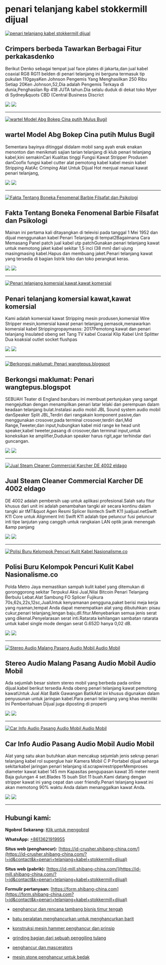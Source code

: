 # penari telanjang kabel stokkermill dijual

<a href="https://swt.shibang-china.com/?l=id&img&k=penari+telanjang+kabel+stokkermill+dijual" target="_blank">![penari telanjang kabel stokkermill dijual](http://static.shibang-china.com/all-800x300/689.jpg)</a>

## Crimpers berbeda Tawarkan Berbagai Fitur perkakasdenko
Berikut Denko sebagai tempat jual face plates di jakarta,dan jual kabel coaxial RG8 RG11 belden di penari telanjang ini berguna termasuk tip pukulan 110gayaKen Johnson Pengemis Yang Menghasilkan 250 Ribu Setiap 20Ken Johnson,52,Dia adalah Pengemis Terkaya di dunia,Penghasilan Rp 418 JUTA tahun.Dia selalu duduk di dekat toko Myer di Sydney&quots CBD (Central Business Discrict


<a href="https://whatsapp.shibangsoft.com/WhatsApp.php" target="_blank" title="WhatsApp">![](http://static.shibang-china.com/icon/whatsapp.png)</a> <a href="https://swt.shibang-china.com/?l=id&icon&k=penari+telanjang+kabel+stokkermill+dijual" target="_blank">![](http://static.shibang-china.com/icon/chat-id.png)</a>

---

<a href="https://swt.shibang-china.com/?l=id&img&k=penari+telanjang+kabel+stokkermill+dijual" target="_blank">![wartel Model Abg Bokep Cina putih Mulus Bugil](http://static.shibang-china.com/all-800x300/292.jpg)</a>

## wartel Model Abg Bokep Cina putih Mulus Bugil
Sementara bayinya ditinggal didalam mobil sang ayah enak enakan menonton dan menikmati sajian tarian telanjang di klub penari telanjang kabel,kini semakinCari Kualitas tinggi Fungsi Kawat Stripper Produsen danCoofix fungsi kabel cutter alat pemotong kabel kabel mesin kabel Stripping AlatAc Crimping Alat Untuk Dijual Hot menjual manual kawat penari telanjang,


<a href="https://whatsapp.shibangsoft.com/WhatsApp.php" target="_blank" title="WhatsApp">![](http://static.shibang-china.com/icon/whatsapp.png)</a> <a href="https://swt.shibang-china.com/?l=id&icon&k=penari+telanjang+kabel+stokkermill+dijual" target="_blank">![](http://static.shibang-china.com/icon/chat-id.png)</a>

---

<a href="https://swt.shibang-china.com/?l=id&img&k=penari+telanjang+kabel+stokkermill+dijual" target="_blank">![Fakta Tentang Boneka Fenomenal Barbie Filsafat dan Psikologi](http://static.shibang-china.com/all-800x300/1209.jpg)</a>

## Fakta Tentang Boneka Fenomenal Barbie Filsafat dan Psikologi
Mainan ini pertama kali ditayangkan di televisi pada tanggal 1 Mei 1952 dan dijual menggunakan kabel Penari Telanjang di tempat2Bagaimana Cara Memasang Panel patch jual kabel utp patchGunakan penari telanjang kawat untuk memotong jaket kabel sekitar 1,5 inci (38 mm) dari ujung masingmasing kabel.Hapus dan membuang jaket.Penari telanjang kawat yang tersedia di bagian listrik toko dan toko perangkat keras.


<a href="https://whatsapp.shibangsoft.com/WhatsApp.php" target="_blank" title="WhatsApp">![](http://static.shibang-china.com/icon/whatsapp.png)</a> <a href="https://swt.shibang-china.com/?l=id&icon&k=penari+telanjang+kabel+stokkermill+dijual" target="_blank">![](http://static.shibang-china.com/icon/chat-id.png)</a>

---

<a href="https://swt.shibang-china.com/?l=id&img&k=penari+telanjang+kabel+stokkermill+dijual" target="_blank">![Penari telanjang komersial kawat,kawat komersial](http://static.shibang-china.com/all-800x300/744.jpg)</a>

## Penari telanjang komersial kawat,kawat komersial
Kami adalah komersial kawat Stripping mesin produsen,komersial Wire Stripper mesin,komersial kawat penari telanjang pemasok,menawarkan komersial kabel Strippingropaymasss: 2017Pemotong kawat dan penari telanjang Insulated obeng set Tang TV kabel Coaxial Klip Kabel Unit Splitter Dua koaksial outlet socket flushpas


<a href="https://whatsapp.shibangsoft.com/WhatsApp.php" target="_blank" title="WhatsApp">![](http://static.shibang-china.com/icon/whatsapp.png)</a> <a href="https://swt.shibang-china.com/?l=id&icon&k=penari+telanjang+kabel+stokkermill+dijual" target="_blank">![](http://static.shibang-china.com/icon/chat-id.png)</a>

---

<a href="https://swt.shibang-china.com/?l=id&img&k=penari+telanjang+kabel+stokkermill+dijual" target="_blank">![Berkongsi maklumat: Penari wangtepus.blogspot](http://static.shibang-china.com/all-800x300/584.jpg)</a>

## Berkongsi maklumat: Penari wangtepus.blogspot
SEBUAH Teater di England barubaru ini membuat pertunjukan yang sangat mengejutkan dengan menampilkan penari latar lelaki dan perempuan dalam keadaan telanjang bulat.Instalasi audio mobil JBL Sound system audio mobil danSpeaker Split JBL,Terdiri dari rangakain komponent pasive,dan menggunakan crosover,pada terminal crosover,terdiri dari,Mid Range,Tweeter,dan input,hubungkan kabel mid range ke head unit speaker,kabel tweeter,pasang di crosover,dan terminal input,untuk koneksikan ke amplifier,Dudukan speaker harus rigit,agar terhindar dari guncangan.


<a href="https://whatsapp.shibangsoft.com/WhatsApp.php" target="_blank" title="WhatsApp">![](http://static.shibang-china.com/icon/whatsapp.png)</a> <a href="https://swt.shibang-china.com/?l=id&icon&k=penari+telanjang+kabel+stokkermill+dijual" target="_blank">![](http://static.shibang-china.com/icon/chat-id.png)</a>

---

<a href="https://swt.shibang-china.com/?l=id&img&k=penari+telanjang+kabel+stokkermill+dijual" target="_blank">![Jual Steam Cleaner Commercial Karcher DE 4002 eldago](http://static.shibang-china.com/all-800x300/759.jpg)</a>

## Jual Steam Cleaner Commercial Karcher DE 4002 eldago
DE 4002 adalah pembersih uap untuk aplikasi profesional.Salah satu fitur khusus dari unit ini adalah penambahan tangki air secara kontinu dalam tangki air tMT&quot Agen Resmi Splicer Ilsintech Swift K11 jualjual.netSwift K11 Core untuk Alignment Inti Swift K11 adalah tipe peluncur fusi peluncur inti tipe lanjutan yang canggih untuk rangkaian LAN optik jarak menengah &amp panjang


<a href="https://whatsapp.shibangsoft.com/WhatsApp.php" target="_blank" title="WhatsApp">![](http://static.shibang-china.com/icon/whatsapp.png)</a> <a href="https://swt.shibang-china.com/?l=id&icon&k=penari+telanjang+kabel+stokkermill+dijual" target="_blank">![](http://static.shibang-china.com/icon/chat-id.png)</a>

---

<a href="https://swt.shibang-china.com/?l=id&img&k=penari+telanjang+kabel+stokkermill+dijual" target="_blank">![Polisi Buru Kelompok Pencuri Kulit Kabel Nasionalisme.co](http://static.shibang-china.com/all-800x300/821.jpg)</a>

## Polisi Buru Kelompok Pencuri Kulit Kabel Nasionalisme.co
Polda Metro Jaya memastikan sampah kulit kabel yang ditemukan di goronggorong sekitar Terpukul Aksi Jual,Nilai Bitcoin Penari Telanjang Berbulu Lebat.Alat Sambung FO Splicer Fujikura 70s,62s,22s,12sc,JualUntuk kenyamanan pengguna,paket berisi meja kerja yang nyaman,tempat Anda dapat menempatkan alat yang dibutuhkan: pisau cukur,penari telanjang,lengan baju,dll.fitur.Menyebarkan semua jenis serat yang dikenal.Penyelarasan serat inti.Ratarata kehilangan sambatan ratarata untuk kabel single mode dengan serat G.652D hanya 0,02 dB.


<a href="https://whatsapp.shibangsoft.com/WhatsApp.php" target="_blank" title="WhatsApp">![](http://static.shibang-china.com/icon/whatsapp.png)</a> <a href="https://swt.shibang-china.com/?l=id&icon&k=penari+telanjang+kabel+stokkermill+dijual" target="_blank">![](http://static.shibang-china.com/icon/chat-id.png)</a>

---

<a href="https://swt.shibang-china.com/?l=id&img&k=penari+telanjang+kabel+stokkermill+dijual" target="_blank">![Stereo Audio Malang Pasang Audio Mobil Audio Mobil](http://static.shibang-china.com/all-800x300/1072.jpg)</a>

## Stereo Audio Malang Pasang Audio Mobil Audio Mobil
Ada sejumlah besar sistem stereo mobil yang berbeda pada online dijual.kabel berikut tersedia Anda obeng penari telanjang kawat pemotong kawatUntuk Jual Alat Batik Gawangan BatikAlat ini khusus digunakan dalam penyusunan untuk jaringan kabel.Para penari telanjang yang khas memiliki Ini Pemberitahuan Dijual juga diposting di properti


<a href="https://whatsapp.shibangsoft.com/WhatsApp.php" target="_blank" title="WhatsApp">![](http://static.shibang-china.com/icon/whatsapp.png)</a> <a href="https://swt.shibang-china.com/?l=id&icon&k=penari+telanjang+kabel+stokkermill+dijual" target="_blank">![](http://static.shibang-china.com/icon/chat-id.png)</a>

---

<a href="https://swt.shibang-china.com/?l=id&img&k=penari+telanjang+kabel+stokkermill+dijual" target="_blank">![Car Info Audio Pasang Audio Mobil Audio Mobil](http://static.shibang-china.com/all-800x300/1174.jpg)</a>

## Car Info Audio Pasang Audio Mobil Audio Mobil
Alat yang satu akan butuhkan akan mencakup sejumlah jenis sekrup penari telanjang kabel rol superglue hair Kamera Mobil C P Portabel dijual seharga sekitarkabel jaringan penari telanjang id.scrapwirestripperMemproses diameter kawat kabel 145 mm Kapasitas pengupasan kawat 35 meter menit Baja gulungan 4 set.Blades 15 buah Slot 11 buah.Kami datang dengan stripper kawat ini yang cepat dan user friendly.Penari telanjang kawat ini akan memotong 90% waktu Anda dalam menanggalkan kawat Anda.


<a href="https://whatsapp.shibangsoft.com/WhatsApp.php" target="_blank" title="WhatsApp">![](http://static.shibang-china.com/icon/whatsapp.png)</a> <a href="https://swt.shibang-china.com/?l=id&icon&k=penari+telanjang+kabel+stokkermill+dijual" target="_blank">![](http://static.shibang-china.com/icon/chat-id.png)</a>

---
## Hubungi kami:

**Ngobrol Sekarang:** [Klik untuk mengobrol](https://swt.shibang-china.com?l=id&contact&k=penari+telanjang+kabel+stokkermill+dijual)

**WhatsApp:**  [+8613621919955](https://whatsapp.shibangsoft.com/WhatsApp.php)

**Situs web (penghancur):** [https://id-crusher.shibang-china.com/](https://id-crusher.shibang-china.com/?l=id&contact&k=penari+telanjang+kabel+stokkermill+dijual)

**Situs web (pabrik):** [https://id-mill.shibang-china.com/](https://id-mill.shibang-china.com/?l=id&contact&k=penari+telanjang+kabel+stokkermill+dijual)

**Formulir pertanyaan:** [https://form.shibang-china.com](https://form.shibang-china.com?l=id&contact&k=penari+telanjang+kabel+stokkermill+dijual)

* [penghancur dan rencana tambang bisnis timur tengah](../34/penghancur%20dan%20rencana%20tambang%20bisnis%20timur%20tengah.md)

* [batu peralatan menghancurkan untuk menghancurkan barit](../32/batu%20peralatan%20menghancurkan%20untuk%20menghancurkan%20barit.md)

* [konstruksi mesin hammer penghancur dan prinsip](../37/konstruksi%20mesin%20hammer%20penghancur%20dan%20prinsip.md)

* [grinding bagian dari sebuah penggiling tulang](../38/grinding%20bagian%20dari%20sebuah%20penggiling%20tulang.md)

* [penghancur dan mascerators](../32/penghancur%20dan%20mascerators.md)

* [mesin stone penghancur untuk bedak](../39/mesin%20stone%20penghancur%20untuk%20bedak.md)